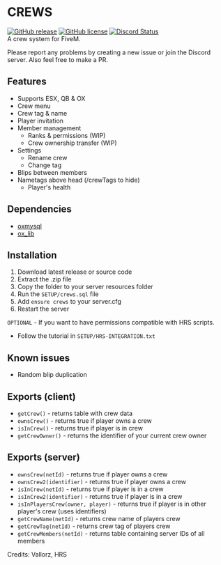 # CREWS
[![GitHub release](https://img.shields.io/github/v/release/LikeManTV/crews.svg)](https://github.com/LikeManTV/crews/releases/latest)
[![GitHub license](https://img.shields.io/github/license/LikeManTV/crews.svg)](LICENSE)
<a href="https://discordapp.com/invite/55aQNKzQVW" title="Chat on Discord"><img alt="Discord Status" src="https://discordapp.com/api/guilds/912329245789933569/widget.png"></a>   
A crew system for FiveM.

Please report any problems by creating a new issue or join the Discord server.
Also feel free to make a PR.

## Features
- Supports ESX, QB & OX
- Crew menu
- Crew tag & name
- Player invitation
- Member management
  - Ranks & permissions (WIP)
  - Crew ownership transfer (WIP)
- Settings
  - Rename crew
  - Change tag
- Blips between members
- Nametags above head (/crewTags to hide)
  - Player's health

## Dependencies
- [oxmysql](https://github.com/overextended/oxmysql)
- [ox_lib](https://github.com/overextended/ox_lib)

## Installation
1. Download latest release or source code
2. Extract the .zip file
3. Copy the folder to your server resources folder
4. Run the `SETUP/crews.sql` file
5. Add `ensure crews` to your server.cfg
6. Restart the server

`OPTIONAL` - If you want to have permissions compatible with HRS scripts.
- Follow the tutorial in `SETUP/HRS-INTEGRATION.txt`

## Known issues
- Random blip duplication

## Exports (client)
- `getCrew()` - returns table with crew data
- `ownsCrew()` - returns true if player owns a crew
- `isInCrew()` - returns true if player is in crew
- `getCrewOwner()` - returns the identifier of your current crew owner

## Exports (server)
- `ownsCrew(netId)` - returns true if player owns a crew
- `ownsCrew2(identifier)` - returns true if player owns a crew
- `isInCrew(netId)` - returns true if player is in a crew
- `isInCrew2(identifier)` - returns true if player is in a crew
- `isInPlayersCrew(owner, player)` - returns true if player is in other player's crew (uses identifiers)
- `getCrewName(netId)` - returns crew name of players crew
- `getCrewTag(netId)` - returns crew tag of players crew
- `getCrewMembers(netId)` - returns table containing server IDs of all members

Credits: Vallorz, HRS
